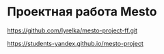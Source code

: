 # Проектная работа Mesto

https://github.com/lyrelka/mesto-project-ff.git

https://students-yandex.github.io/mesto-project